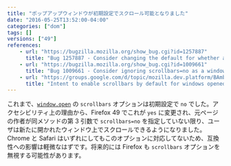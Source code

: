 ```yaml
---
title: "ポップアップウィンドウが初期設定でスクロール可能となりました"
date: "2016-05-25T13:52:00-04:00"
categories: ["dom"]
tags: []
versions: ["49"]
references:
    - url: "https://bugzilla.mozilla.org/show_bug.cgi?id=1257887"
      title: "Bug 1257887 - Consider changing the default for whether a window opened through window.open() to be scrollable"
    - url: "https://bugzilla.mozilla.org/show_bug.cgi?id=1009661"
      title: "Bug 1009661 - Consider ignoring scrollbars=no as a window.open feature for content pages"
    - url: "https://groups.google.com/d/topic/mozilla.dev.platform/BAmbAhZiR7o/discussion"
      title: "Intent to enable scrollbars by default for windows opened by window.open()"
---
```

これまで、[`window.open`](https://developer.mozilla.org/ja/docs/Web/API/Window/open) の `scrollbars` オプションは初期設定で `no` でした。アクセシビリティ上の理由から、Firefox 49 でこれが `yes` に変更され、元ページの作者が同メソッドの第 3 引数で `scrollbars=no` を指定していない限り、ユーザは新たに開かれたウィンドウ上でスクロールできるようになりました。Chrome と Safari はいずれにしてもこのオプションに対応してないため、互換性への影響は軽微なはずです。将来的には Firefox も `scrollbars` オプションを無視する可能性があります。
